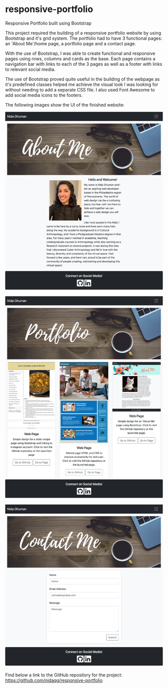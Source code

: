 # responsive-portfolio
Responsive Portfolio built using Bootstrap

This project required the building of a responsive portfolio website by using Bootstrap and it's grid system. The portfolio had to have 3 functional pages: an 'About Me'/home page, a portfolio page and a contact page.

With the use of Bootstrap, I was able to create functional and responsive pages using rows, columns and cards as the base. Each page contains a navigation bar with links to each of the 3 pages as well as a footer with links to relevant social media.

The use of Bootstrap proved quite useful in the building of the webpage as it's predefined classes helped me achieve the visual look I was looking for without needing to add a separate CSS file. I also used Font Awesome to add social media icons to the footers. 

The following images show the UI of the finished website:

![About Me/Home Page](assets/home-page-demo.png)

![Portfolio Page](assets/portfolio-page-demo.png)

![Contact Me](assets/contact-me-demo.png)


Find below a link to the GitHub repository for the project:
https://github.com/nidaqg/responsive-portfolio 



